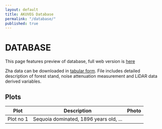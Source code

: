```yaml
---
layout: default
title: AKUVEG Database
permalink: "/database/"
published: true
---
```


# DATABASE

This page features preview of database, full web version is [here]()  

Zha data can be downloaded in [tabular form](https://github.com/VUKOZ-OEL/AKUVEG/blob/main/database/database.txt). File includes detailed description of forest stand, noise attenuation measurement and LiDAR data derived variables.  



## Plots

| Plot  | Description | Photo |
| ----------------------------- | --------------------------- |  --------------------------- |         
| Plot no 1 | Sequoia dominated, 1896 years old, ...  |   